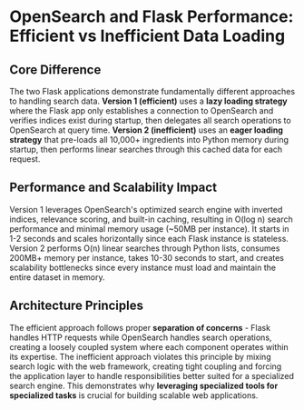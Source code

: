 # OpenSearch and Flask Performance: Efficient vs Inefficient Data Loading

## Core Difference

The two Flask applications demonstrate fundamentally different approaches to handling search data. **Version 1 (efficient)** uses a **lazy loading strategy** where the Flask app only establishes a connection to OpenSearch and verifies indices exist during startup, then delegates all search operations to OpenSearch at query time. **Version 2 (inefficient)** uses an **eager loading strategy** that pre-loads all 10,000+ ingredients into Python memory during startup, then performs linear searches through this cached data for each request.

## Performance and Scalability Impact

Version 1 leverages OpenSearch's optimized search engine with inverted indices, relevance scoring, and built-in caching, resulting in O(log n) search performance and minimal memory usage (~50MB per instance). It starts in 1-2 seconds and scales horizontally since each Flask instance is stateless. Version 2 performs O(n) linear searches through Python lists, consumes 200MB+ memory per instance, takes 10-30 seconds to start, and creates scalability bottlenecks since every instance must load and maintain the entire dataset in memory.

## Architecture Principles

The efficient approach follows proper **separation of concerns** - Flask handles HTTP requests while OpenSearch handles search operations, creating a loosely coupled system where each component operates within its expertise. The inefficient approach violates this principle by mixing search logic with the web framework, creating tight coupling and forcing the application layer to handle responsibilities better suited for a specialized search engine. This demonstrates why **leveraging specialized tools for specialized tasks** is crucial for building scalable web applications.